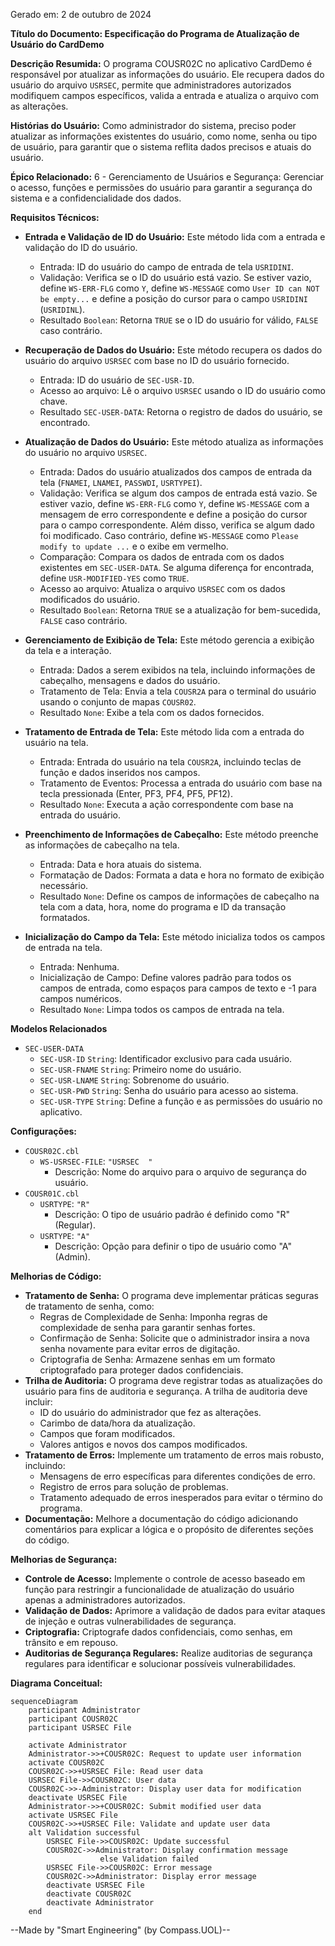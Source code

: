 Gerado em: 2 de outubro de 2024

**Título do Documento: Especificação do Programa de Atualização de Usuário do CardDemo**

**Descrição Resumida:**
O programa COUSR02C no aplicativo CardDemo é responsável por atualizar as informações do usuário. Ele recupera dados do usuário do arquivo `USRSEC`, permite que administradores autorizados modifiquem campos específicos, valida a entrada e atualiza o arquivo com as alterações.

**Histórias do Usuário:**
Como administrador do sistema, preciso poder atualizar as informações existentes do usuário, como nome, senha ou tipo de usuário, para garantir que o sistema reflita dados precisos e atuais do usuário.

**Épico Relacionado:**
6 - Gerenciamento de Usuários e Segurança: Gerenciar o acesso, funções e permissões do usuário para garantir a segurança do sistema e a confidencialidade dos dados.

**Requisitos Técnicos:**

- **Entrada e Validação de ID do Usuário:** Este método lida com a entrada e validação do ID do usuário.
  - Entrada: ID do usuário do campo de entrada de tela `USRIDINI`.
  - Validação: Verifica se o ID do usuário está vazio. Se estiver vazio, define `WS-ERR-FLG` como `Y`, define `WS-MESSAGE` como `User ID can NOT be empty...` e define a posição do cursor para o campo `USRIDINI` (`USRIDINL`).
  - Resultado `Boolean`: Retorna `TRUE` se o ID do usuário for válido, `FALSE` caso contrário.

- **Recuperação de Dados do Usuário:** Este método recupera os dados do usuário do arquivo `USRSEC` com base no ID do usuário fornecido.
  - Entrada: ID do usuário de `SEC-USR-ID`.
  - Acesso ao arquivo: Lê o arquivo `USRSEC` usando o ID do usuário como chave.
  - Resultado `SEC-USER-DATA`: Retorna o registro de dados do usuário, se encontrado.

- **Atualização de Dados do Usuário:** Este método atualiza as informações do usuário no arquivo `USRSEC`.
  - Entrada: Dados do usuário atualizados dos campos de entrada da tela (`FNAMEI`, `LNAMEI`, `PASSWDI`, `USRTYPEI`).
  - Validação: Verifica se algum dos campos de entrada está vazio. Se estiver vazio, define `WS-ERR-FLG` como `Y`, define `WS-MESSAGE` com a mensagem de erro correspondente e define a posição do cursor para o campo correspondente. Além disso, verifica se algum dado foi modificado. Caso contrário, define `WS-MESSAGE` como `Please modify to update ...` e o exibe em vermelho.
  - Comparação: Compara os dados de entrada com os dados existentes em `SEC-USER-DATA`. Se alguma diferença for encontrada, define `USR-MODIFIED-YES` como `TRUE`.
  - Acesso ao arquivo: Atualiza o arquivo `USRSEC` com os dados modificados do usuário.
  - Resultado `Boolean`: Retorna `TRUE` se a atualização for bem-sucedida, `FALSE` caso contrário.

- **Gerenciamento de Exibição de Tela:** Este método gerencia a exibição da tela e a interação.
  - Entrada: Dados a serem exibidos na tela, incluindo informações de cabeçalho, mensagens e dados do usuário.
  - Tratamento de Tela: Envia a tela `COUSR2A` para o terminal do usuário usando o conjunto de mapas `COUSR02`.
  - Resultado `None`: Exibe a tela com os dados fornecidos.

- **Tratamento de Entrada de Tela:** Este método lida com a entrada do usuário na tela.
  - Entrada: Entrada do usuário na tela `COUSR2A`, incluindo teclas de função e dados inseridos nos campos.
  - Tratamento de Eventos: Processa a entrada do usuário com base na tecla pressionada (Enter, PF3, PF4, PF5, PF12).
  - Resultado `None`: Executa a ação correspondente com base na entrada do usuário.

- **Preenchimento de Informações de Cabeçalho:** Este método preenche as informações de cabeçalho na tela.
  - Entrada: Data e hora atuais do sistema.
  - Formatação de Dados: Formata a data e hora no formato de exibição necessário.
  - Resultado `None`: Define os campos de informações de cabeçalho na tela com a data, hora, nome do programa e ID da transação formatados.

- **Inicialização do Campo da Tela:** Este método inicializa todos os campos de entrada na tela.
  - Entrada: Nenhuma.
  - Inicialização de Campo: Define valores padrão para todos os campos de entrada, como espaços para campos de texto e -1 para campos numéricos.
  - Resultado `None`: Limpa todos os campos de entrada na tela.

**Modelos Relacionados**

- `SEC-USER-DATA`
  - `SEC-USR-ID` `String`: Identificador exclusivo para cada usuário.
  - `SEC-USR-FNAME` `String`: Primeiro nome do usuário.
  - `SEC-USR-LNAME` `String`: Sobrenome do usuário.
  - `SEC-USR-PWD` `String`: Senha do usuário para acesso ao sistema.
  - `SEC-USR-TYPE` `String`: Define a função e as permissões do usuário no aplicativo.

**Configurações:**

- `COUSR02C.cbl`
  - `WS-USRSEC-FILE`: `"USRSEC  "`
	- Descrição: Nome do arquivo para o arquivo de segurança do usuário.
- `COUSR01C.cbl`
  - `USRTYPE`: `"R"`
	- Descrição: O tipo de usuário padrão é definido como "R" (Regular).
  - `USRTYPE`: `"A"`
	- Descrição: Opção para definir o tipo de usuário como "A" (Admin).

**Melhorias de Código:**

- **Tratamento de Senha:** O programa deve implementar práticas seguras de tratamento de senha, como:
  - Regras de Complexidade de Senha: Imponha regras de complexidade de senha para garantir senhas fortes.
  - Confirmação de Senha: Solicite que o administrador insira a nova senha novamente para evitar erros de digitação.
  - Criptografia de Senha: Armazene senhas em um formato criptografado para proteger dados confidenciais.
- **Trilha de Auditoria:** O programa deve registrar todas as atualizações do usuário para fins de auditoria e segurança. A trilha de auditoria deve incluir:
  - ID do usuário do administrador que fez as alterações.
  - Carimbo de data/hora da atualização.
  - Campos que foram modificados.
  - Valores antigos e novos dos campos modificados.
- **Tratamento de Erros:** Implemente um tratamento de erros mais robusto, incluindo:
  - Mensagens de erro específicas para diferentes condições de erro.
  - Registro de erros para solução de problemas.
  - Tratamento adequado de erros inesperados para evitar o término do programa.
- **Documentação:** Melhore a documentação do código adicionando comentários para explicar a lógica e o propósito de diferentes seções do código.

**Melhorias de Segurança:**

- **Controle de Acesso:** Implemente o controle de acesso baseado em função para restringir a funcionalidade de atualização do usuário apenas a administradores autorizados.
- **Validação de Dados:** Aprimore a validação de dados para evitar ataques de injeção e outras vulnerabilidades de segurança.
- **Criptografia:** Criptografe dados confidenciais, como senhas, em trânsito e em repouso.
- **Auditorias de Segurança Regulares:** Realize auditorias de segurança regulares para identificar e solucionar possíveis vulnerabilidades.

**Diagrama Conceitual:**

```mermaid
sequenceDiagram
    participant Administrator
    participant COUSR02C
    participant USRSEC File

    activate Administrator
    Administrator->>+COUSR02C: Request to update user information
    activate COUSR02C
    COUSR02C->>+USRSEC File: Read user data
    USRSEC File->>COUSR02C: User data
    COUSR02C->>-Administrator: Display user data for modification
    deactivate USRSEC File
    Administrator->>+COUSR02C: Submit modified user data
    activate USRSEC File
    COUSR02C->>+USRSEC File: Validate and update user data
    alt Validation successful
        USRSEC File->>COUSR02C: Update successful
        COUSR02C->>Administrator: Display confirmation message
                    else Validation failed
        USRSEC File->>COUSR02C: Error message
        COUSR02C->>Administrator: Display error message
        deactivate USRSEC File
        deactivate COUSR02C
        deactivate Administrator
    end
```

--Made by "Smart Engineering" (by Compass.UOL)--